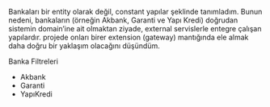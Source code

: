 Bankaları bir entity olarak değil, constant yapılar şeklinde tanımladım. Bunun nedeni, bankaların (örneğin Akbank, Garanti ve Yapı Kredi) doğrudan sistemin domain’ine ait olmaktan ziyade, external servislerle  entegre çalışan yapılardır. 
projede onları birer extension (gateway) mantığında ele almak daha doğru bir yaklaşım olacağını düşündüm.


Banka Filtreleri 

- Akbank
- Garanti
- YapıKredi
